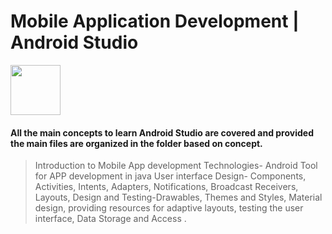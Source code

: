 # Mobile Application Development | Android Studio 

<a href="https://developer.android.com/"><img src="https://github.com/kcharvi/Android-Studio-Projects/blob/main/icon.png" width=80 height=80></a> 

#### All the main concepts to learn Android Studio are covered and provided the main files are organized in the folder based on concept.

> Introduction to Mobile App development
> Technologies- Android Tool for APP development in java
> User interface Design- Components, Activities, Intents, Adapters, Notifications, Broadcast Receivers, Layouts, Design and Testing-Drawables, Themes and Styles, Material design, providing resources for adaptive layouts, testing the user interface, Data Storage and Access .
